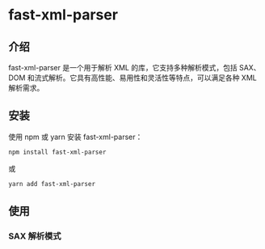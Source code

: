 # fast-xml-parser

## 介绍

fast-xml-parser 是一个用于解析 XML 的库，它支持多种解析模式，包括 SAX、DOM 和流式解析。它具有高性能、易用性和灵活性等特点，可以满足各种 XML 解析需求。

## 安装

使用 npm 或 yarn 安装 fast-xml-parser：

```bash
npm install fast-xml-parser
```

或

```bash
yarn add fast-xml-parser
```

## 使用

### SAX 解析模式